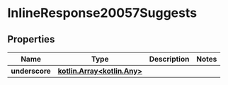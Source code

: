 
# InlineResponse20057Suggests

## Properties
Name | Type | Description | Notes
------------ | ------------- | ------------- | -------------
**underscore** | [**kotlin.Array&lt;kotlin.Any&gt;**](kotlin.Any.md) |  | 




